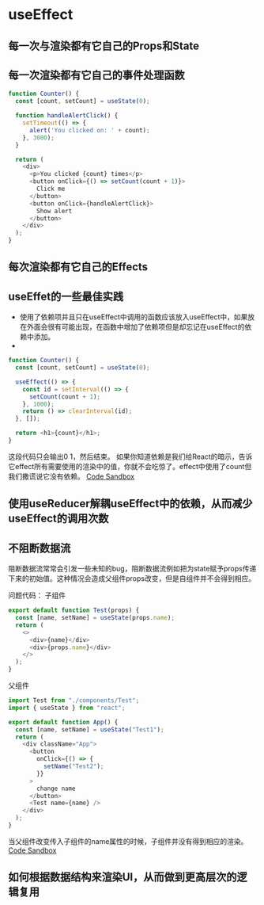 # useEffect

## 每一次与渲染都有它自己的Props和State

## 每一次渲染都有它自己的事件处理函数

````javascript
function Counter() {
  const [count, setCount] = useState(0);

  function handleAlertClick() {
    setTimeout(() => {
      alert('You clicked on: ' + count);
    }, 3000);
  }

  return (
    <div>
      <p>You clicked {count} times</p>
      <button onClick={() => setCount(count + 1)}>
        Click me
      </button>
      <button onClick={handleAlertClick}>
        Show alert
      </button>
    </div>
  );
}
````

## 每次渲染都有它自己的Effects


## useEffet的一些最佳实践

- 使用了依赖项并且只在useEffect中调用的函数应该放入useEffect中，如果放在外面会很有可能出现，在函数中增加了依赖项但是却忘记在useEffect的依赖中添加。
- 

````javascript
function Counter() {
  const [count, setCount] = useState(0);

  useEffect(() => {
    const id = setInterval(() => {
      setCount(count + 1);
    }, 1000);
    return () => clearInterval(id);
  }, []);

  return <h1>{count}</h1>;
}
````
这段代码只会输出0 1，然后结束。
如果你知道依赖是我们给React的暗示，告诉它effect所有需要使用的渲染中的值，你就不会吃惊了。effect中使用了count但我们撒谎说它没有依赖。
[Code Sandbox](https://codesandbox.io/s/91n5z8jo7r)

## 使用useReducer解耦useEffect中的依赖，从而减少useEffect的调用次数



## 不阻断数据流

阻断数据流常常会引发一些未知的bug，阻断数据流例如把为state赋予props传递下来的初始值。这种情况会造成父组件props改变，但是自组件并不会得到相应。

问题代码：
子组件
````javascript
export default function Test(props) {
  const [name, setName] = useState(props.name);
  return (
    <>
      <div>{name}</div>
      <div>{props.name}</div>
    </>
  );
}
````
父组件
````javascript
import Test from "./components/Test";
import { useState } from "react";

export default function App() {
  const [name, setName] = useState("Test1");
  return (
    <div className="App">
      <button
        onClick={() => {
          setName("Test2");
        }}
      >
        change name
      </button>
      <Test name={name} />
    </div>
  );
}
````
当父组件改变传入子组件的name属性的时候，子组件并没有得到相应的渲染。
[Code Sandbox](https://codesandbox.io/s/kind-feynman-3e91q?file=/src/App.js:0-465)

## 如何根据数据结构来渲染UI，从而做到更高层次的逻辑复用